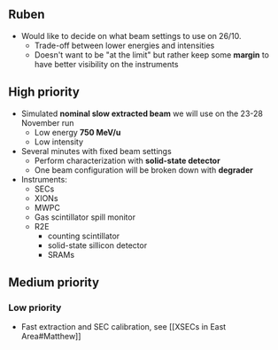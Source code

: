 ## Ruben

* Would like to decide on what beam settings to use on 26/10.
	* Trade-off between lower energies and intensities
	* Doesn't want to be "at the limit" but rather keep some **margin** to have better visibility on the instruments


## High priority

* Simulated **nominal slow extracted beam** we will use on the 23-28 November run
	* Low energy **750 MeV/u**
	* Low intensity
* Several minutes with fixed beam settings
	* Perform characterization with **solid-state detector**
	* One beam configuration will be broken down with **degrader**
* Instruments:
	* SECs
	* XIONs
	* MWPC
	* Gas scintillator spill monitor
	* R2E
		* counting scintillator
		* solid-state sillicon detector
		* SRAMs

## Medium priority



### Low priority
* Fast extraction and SEC calibration, see [[XSECs in East Area#Matthew]]